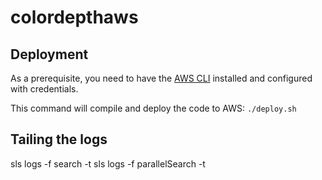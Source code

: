 # colordepthaws

## Deployment
As a prerequisite, you need to have the [AWS CLI](https://aws.amazon.com/cli/) installed and configured with credentials.

This command will compile and deploy the code to AWS:
```./deploy.sh```



## Tailing the logs
sls logs -f search -t
sls logs -f parallelSearch -t




